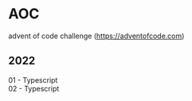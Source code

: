 # AOC
advent of code challenge (https://adventofcode.com)

## 2022
01 - Typescript  
02 - Typescript
